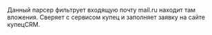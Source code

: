 Данный парсер фильтрует входящую почту mail.ru находит там вложения. Сверяет с сервисом купец и заполняет заявку на сайте купецCRM.
